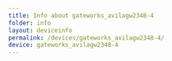 ```yaml
---
title: Info about gateworks_avilagw2348-4
folder: info
layout: deviceinfo
permalink: /devices/gateworks_avilagw2348-4/
device: gateworks_avilagw2348-4
---
```

